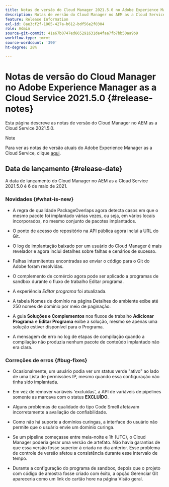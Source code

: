 ```yaml
---
title: Notas de versão do Cloud Manager 2021.5.0 no Adobe Experience Manager as a Cloud Service
description: Notas de versão do Cloud Manager no AEM as a Cloud Service 2021.5.0
feature: Release Information
exl-id: 8ae3cf2f-1865-427a-b612-bdf56e2f0304
role: Admin
source-git-commit: 41a67b0747ed665291631de4faa7fb7bb50aa9b9
workflow-type: tm+mt
source-wordcount: '390'
ht-degree: 28%

---
```


# Notas de versão do Cloud Manager no Adobe Experience Manager as a Cloud Service 2021.5.0 {#release-notes}

Esta página descreve as notas de versão do Cloud Manager no AEM as a Cloud Service 2021.5.0.

>[!NOTE]
>Para ver as notas de versão atuais do Adobe Experience Manager as a Cloud Service, clique [aqui](https://experienceleague.adobe.com/pt-br/docs/experience-manager-cloud-service/content/release-notes/release-notes/release-notes-current).

## Data de lançamento {#release-date}

A data de lançamento do Cloud Manager no AEM as a Cloud Service 2021.5.0 é 6 de maio de 2021.

### Novidades {#what-is-new}

* A regra de qualidade PackageOverlaps agora detecta casos em que o mesmo pacote foi implantado várias vezes, ou seja, em vários locais incorporados, no mesmo conjunto de pacotes implantados.

* O ponto de acesso do repositório na API pública agora inclui a URL do Git.

* O log de implantação baixado por um usuário do Cloud Manager é mais revelador e agora inclui detalhes sobre falhas e cenários de sucesso.

* Falhas intermitentes encontradas ao enviar o código para o Git do Adobe foram resolvidas.

* O complemento de comércio agora pode ser aplicado a programas de sandbox durante o fluxo de trabalho Editar programa.

* A experiência *Editar programa* foi atualizada.

* A tabela Nomes de domínio na página Detalhes do ambiente exibe até 250 nomes de domínio por meio de paginação.

* A guia **Soluções e Complementos** nos fluxos de trabalho **Adicionar Programa** e **Editar Programa** exibe a solução, mesmo se apenas uma solução estiver disponível para o Programa.

* A mensagem de erro no log de etapas de compilação quando a compilação não produzia nenhum pacote de conteúdo implantado não era clara.

### Correções de erros {#bug-fixes}

* Ocasionalmente, um usuário podia ver um status verde &quot;ativo&quot; ao lado de uma Lista de permissões IP, mesmo quando essa configuração não tinha sido implantada.

* Em vez de remover variáveis &#39;excluídas&#39;, a API de variáveis de pipelines somente as marcava com o status **EXCLUÍDO**.

* Alguns problemas de qualidade do tipo Code Smell afetavam incorretamente a avaliação de confiabilidade.

* Como não há suporte a domínios curingas, a interface do usuário não permite que o usuário envie um domínio curinga.

* Se um pipeline começasse entre meia-noite e 1h (UTC), o Cloud Manager poderia gerar uma versão de artefato. Não havia garantias de que essa versão fosse superior à criada no dia anterior. Esse problema de controle de versão afetou a consistência durante esse intervalo de tempo.

* Durante a configuração do programa de sandbox, depois que o projeto com código de amostra fosse criado com êxito, a opção Gerenciar Git apareceria como um link do cartão hore na página Visão geral.

